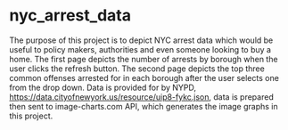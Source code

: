 # nyc_arrest_data
The purpose of this project is to depict NYC arrest data which would be useful to policy makers, authorities and even someone looking to buy a home. The first page depicts the number of arrests by borough when the user clicks the refresh button. The second page depicts the top three common offenses arrested for in each borough after the user selects one from the drop down. Data is provided for by NYPD, https://data.cityofnewyork.us/resource/uip8-fykc.json, data is prepared then sent to image-charts.com API, which generates the image graphs in this project.
